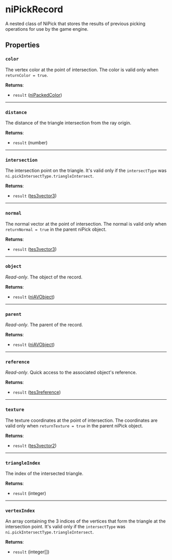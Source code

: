 # niPickRecord
<div class="search_terms" style="display: none">nipickrecord, pickrecord</div>

<!---
	This file is autogenerated. Do not edit this file manually. Your changes will be ignored.
	More information: https://github.com/MWSE/MWSE/tree/master/docs
-->

A nested class of NiPick that stores the results of previous picking operations for use by the game engine.

## Properties

### `color`
<div class="search_terms" style="display: none">color</div>

The vertex color at the point of intersection. The color is valid only when `returnColor = true`.

**Returns**:

* `result` ([niPackedColor](../../types/niPackedColor))

***

### `distance`
<div class="search_terms" style="display: none">distance</div>

The distance of the triangle intersection from the ray origin.

**Returns**:

* `result` (number)

***

### `intersection`
<div class="search_terms" style="display: none">intersection</div>

The intersection point on the triangle. It's valid only if the `intersectType` was `ni.pickIntersectType.triangleIntersect`.

**Returns**:

* `result` ([tes3vector3](../../types/tes3vector3))

***

### `normal`
<div class="search_terms" style="display: none">normal</div>

The normal vector at the point of intersection. The normal is valid only when `returnNormal = true` in the parent niPick object.

**Returns**:

* `result` ([tes3vector3](../../types/tes3vector3))

***

### `object`
<div class="search_terms" style="display: none">object</div>

*Read-only*. The object of the record.

**Returns**:

* `result` ([niAVObject](../../types/niAVObject))

***

### `parent`
<div class="search_terms" style="display: none">parent</div>

*Read-only*. The parent of the record.

**Returns**:

* `result` ([niAVObject](../../types/niAVObject))

***

### `reference`
<div class="search_terms" style="display: none">reference</div>

*Read-only*. Quick access to the associated object's reference.

**Returns**:

* `result` ([tes3reference](../../types/tes3reference))

***

### `texture`
<div class="search_terms" style="display: none">texture</div>

The texture coordinates at the point of intersection. The coordinates are valid only when `returnTexture = true` in the parent niPick object.

**Returns**:

* `result` ([tes3vector2](../../types/tes3vector2))

***

### `triangleIndex`
<div class="search_terms" style="display: none">triangleindex</div>

The index of the intersected triangle.

**Returns**:

* `result` (integer)

***

### `vertexIndex`
<div class="search_terms" style="display: none">vertexindex</div>

An array containing the 3 indices of the vertices that form the triangle at the intersection point. It's valid only if the `intersectType` was `ni.pickIntersectType.triangleIntersect`.

**Returns**:

* `result` (integer[])


